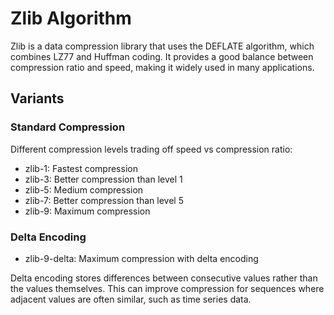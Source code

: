 # Zlib Algorithm

Zlib is a data compression library that uses the DEFLATE algorithm, which combines LZ77 and Huffman coding. It provides a good balance between compression ratio and speed, making it widely used in many applications.

## Variants

### Standard Compression
Different compression levels trading off speed vs compression ratio:
- zlib-1: Fastest compression
- zlib-3: Better compression than level 1
- zlib-5: Medium compression
- zlib-7: Better compression than level 5
- zlib-9: Maximum compression

### Delta Encoding
- zlib-9-delta: Maximum compression with delta encoding

Delta encoding stores differences between consecutive values rather than the values themselves. This can improve compression for sequences where adjacent values are often similar, such as time series data.

